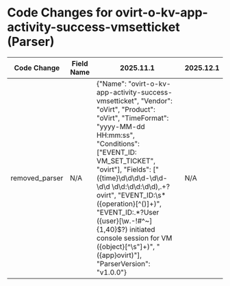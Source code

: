 # Code Changes for ovirt-o-kv-app-activity-success-vmsetticket (Parser)

| Code Change | Field Name | 2025.11.1 | 2025.12.1 |
|-------------|------------|-----------|------------|
| removed_parser | N/A | {"Name": "ovirt-o-kv-app-activity-success-vmsetticket", "Vendor": "oVirt", "Product": "oVirt", "TimeFormat": "yyyy-MM-dd HH:mm:ss", "Conditions": ["EVENT_ID: VM_SET_TICKET", "ovirt"], "Fields": ["({time}\d\d\d\d-\d\d-\d\d \d\d:\d\d:\d\d),.+?ovirt", "EVENT_ID:\s*({operation}[^\(\)]+)", "EVENT_ID:.*?User ({user}[\w\.\-\!\#\^\~]{1,40}\$?) initiated console session for VM ({object}[^\s\"]+)", "({app}ovirt)"], "ParserVersion": "v1.0.0"} | N/A |